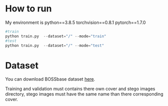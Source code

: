 # How to run

My environment is python==3.8.5  torchvision==0.8.1  pytorch==1.7.0  

```python
#train
python train.py  --dataset="/" --mode="train"
#test
python train.py  --dataset="/" --mode="test"
```

# Dataset

You can download  BOSSbase dataset [here](http://dde.binghamton.edu/download/ImageDB/BOSSbase_1.01.zip).

Training and validation must contains there own cover and stego images directory, stego images must have the same name than there corresponding cover.

